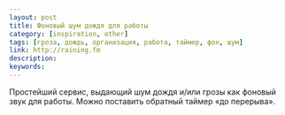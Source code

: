 ```yaml
---
layout: post
title: Фоновый шум дождя для работы
category: [inspiration, other]
tags: [гроза, дождь, организация, работа, таймер, фон, шум]
link: http://raining.fm
description:
keywords:
---
```


<p>Простейший сервис, выдающий шум дождя и/или грозы как фоновый звук для работы. Можно поставить обратный таймер «до перерыва».</p>
